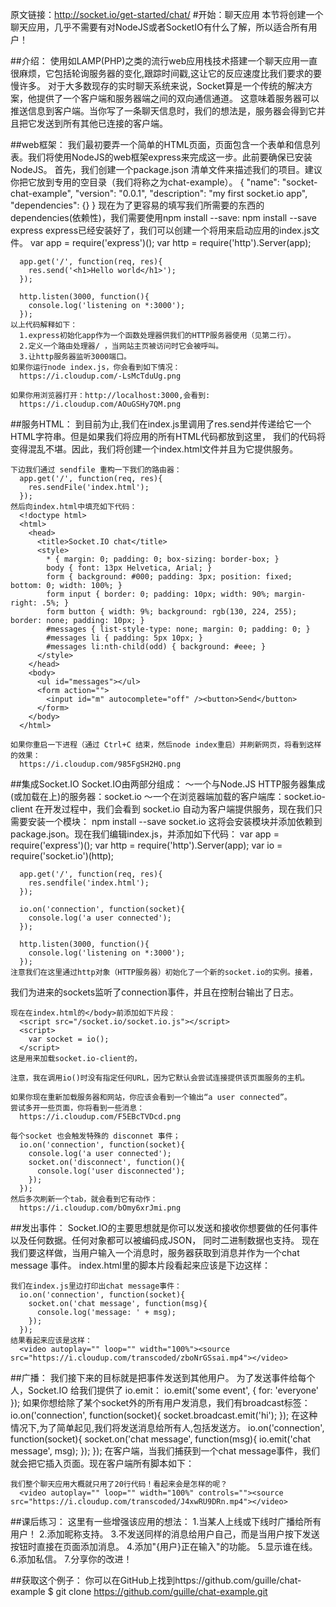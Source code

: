 原文链接：http://socket.io/get-started/chat/
#开始：聊天应用
本节将创建一个聊天应用，几乎不需要有对NodeJS或者SocketIO有什么了解，所以适合所有用户！

##介绍：
    使用如LAMP(PHP)之类的流行web应用栈技术搭建一个聊天应用一直很麻烦，它包括轮询服务器的变化,跟踪时间戳,这让它的反应速度比我们要求的要慢许多。
    对于大多数现存的实时聊天系统来说，Socket算是一个传统的解决方案，他提供了一个客户端和服务器端之间的双向通信通道。
    这意味着服务器可以推送信息到客户端。当你写了一条聊天信息时，我们的想法是，服务器会得到它并且把它发送到所有其他已连接的客户端。

##web框架：
    我们最初要弄一个简单的HTML页面，页面包含一个表单和信息列表。我们将使用NodeJS的web框架express来完成这一步。此前要确保已安装NodeJS。
    首先，我们创建一个package.json 清单文件来描述我们的项目。建议你把它放到专用的空目录（我们将称之为chat-example）。
      {
        "name": "socket-chat-example",
        "version": "0.0.1",
        "description": "my first socket.io app",
        "dependencies": {}
      }
    现在为了更容易的填写我们所需要的东西的 dependencies(依赖性)，我们需要使用npm install --save:
      npm install --save express
    express已经安装好了，我们可以创建一个将用来启动应用的index.js文件。
      var app = require('express')();
      var http = require('http').Server(app);

      app.get('/', function(req, res){
        res.send('<h1>Hello world</h1>');
      });

      http.listen(3000, function(){
        console.log('listening on *:3000');
      });
    以上代码解释如下：
      1.express初始化app作为一个函数处理器供我们的HTTP服务器使用（见第二行）。
      2.定义一个路由处理器/ ，当网站主页被访问时它会被呼叫。
      3.让http服务器监听3000端口。
    如果你运行node index.js，你会看到如下情况：
      https://i.cloudup.com/-LsMcTduUg.png

    如果你用浏览器打开：http://localhost:3000,会看到:
      https://i.cloudup.com/AOuGSHy7QM.png

##服务HTML：
    到目前为止,我们在index.js里调用了res.send并传递给它一个HTML字符串。但是如果我们将应用的所有HTML代码都放到这里，
我们的代码将变得混乱不堪。因此，我们将创建一个index.html文件并且为它提供服务。

    下边我们通过 sendfile 重构一下我们的路由器：
      app.get('/', function(req, res){
        res.sendFile('index.html');
      });
    然后向index.html中填充如下代码：
      <!doctype html>
      <html>
        <head>
          <title>Socket.IO chat</title>
          <style>
            * { margin: 0; padding: 0; box-sizing: border-box; }
            body { font: 13px Helvetica, Arial; }
            form { background: #000; padding: 3px; position: fixed; bottom: 0; width: 100%; }
            form input { border: 0; padding: 10px; width: 90%; margin-right: .5%; }
            form button { width: 9%; background: rgb(130, 224, 255); border: none; padding: 10px; }
            #messages { list-style-type: none; margin: 0; padding: 0; }
            #messages li { padding: 5px 10px; }
            #messages li:nth-child(odd) { background: #eee; }
          </style>
        </head>
        <body>
          <ul id="messages"></ul>
          <form action="">
            <input id="m" autocomplete="off" /><button>Send</button>
          </form>
        </body>
      </html>

    如果你重启一下进程（通过 Ctrl+C 结束，然后node index重启）并刷新网页，将看到这样的效果：
      https://i.cloudup.com/985FgSH2HQ.png

##集成Socket.IO
    Socket.IO由两部分组成：
      ～一个与Node.JS HTTP服务器集成(或加载在上)的服务器：socket.io
      ～一个在浏览器端加载的客户端库：socket.io-client
    在开发过程中，我们会看到 socket.io 自动为客户端提供服务，现在我们只需要安装一个模块：
      npm install --save socket.io
    这将会安装模块并添加依赖到package.json。现在我们编辑index.js，并添加如下代码：
      var app = require('express')();
      var http = require('http').Server(app);
      var io = require('socket.io')(http);

      app.get('/', function(req, res){
        res.sendfile('index.html');
      });

      io.on('connection', function(socket){
        console.log('a user connected');
      });

      http.listen(3000, function(){
        console.log('listening on *:3000');
      });
    注意我们在这里通过http对象（HTTP服务器）初始化了一个新的socket.io的实例。接着，
我们为进来的sockets监听了connection事件，并且在控制台输出了日志。

    现在在index.html的</body>前添加如下片段：
      <script src="/socket.io/socket.io.js"></script>
      <script>
        var socket = io();
      </script>
    这是用来加载socket.io-client的，

    注意，我在调用io()时没有指定任何URL，因为它默认会尝试连接提供该页面服务的主机。

    如果你现在重新加载服务器和网站，你应该会看到一个输出“a user connected”。
    尝试多开一些页面，你将看到一些消息：
      https://i.cloudup.com/F5EBcTVDcd.png

    每个socket 也会触发特殊的 disconnet 事件；
      io.on('connection', function(socket){
        console.log('a user connected');
        socket.on('disconnect', function(){
          console.log('user disconnected');
        });
      });
    然后多次刷新一个tab，就会看到它有动作：
      https://i.cloudup.com/bOmy6xrJmi.png

##发出事件：
    Socket.IO的主要思想就是你可以发送和接收你想要做的任何事件以及任何数据。任何对象都可以被编码成JSON，
同时二进制数据也支持。
    现在我们要这样做，当用户输入一个消息时，服务器获取到消息并作为一个chat message 事件。
index.html里的脚本片段看起来应该是下边这样：
      <script src="/socket.io/socket.io.js"></script>
      <script src="http://code.jquery.com/jquery-1.11.1.js"></script>
      <script>
        var socket = io();
        $('form').submit(function(){
          socket.emit('chat message', $('#m').val());
          $('#m').val('');
          return false;
        });
      </script>

    我们在index.js里边打印出chat message事件：
      io.on('connection', function(socket){
        socket.on('chat message', function(msg){
          console.log('message: ' + msg);
        });
      });
    结果看起来应该是这样：
      <video autoplay="" loop="" width="100%"><source src="https://i.cloudup.com/transcoded/zboNrGSsai.mp4"></video>

##广播：
    我们接下来的目标就是把事件发送到其他用户。
    为了发送事件给每个人，Socket.IO 给我们提供了 io.emit：
      io.emit('some event', { for: 'everyone' });
    如果你想给除了某个socket外的所有用户发消息，我们有broadcast标签：
      io.on('connection', function(socket){
        socket.broadcast.emit('hi');
      });
    在这种情况下,为了简单起见,我们将发送消息给所有人,包括发送方。
      io.on('connection', function(socket){
        socket.on('chat message', function(msg){
          io.emit('chat message', msg);
        });
      });
    在客户端，当我们捕获到一个chat message事件，我们就会把它插入页面。现在客户端所有脚本如下：
      <script>
        var socket = io();
        $('form').submit(function(){
          socket.emit('chat message', $('#m').val());
          $('#m').val('');
          return false;
        });
        socket.on('chat message', function(msg){
          $('#messages').append($('<li>').text(msg));
        });
      </script>

    我们整个聊天应用大概就只用了20行代码！看起来会是怎样的呢？
      <video autoplay="" loop="" width="100%" controls=""><source src="https://i.cloudup.com/transcoded/J4xwRU9DRn.mp4"></video>

##课后练习：
    这里有一些增强该应用的想法：
      1.当某人上线或下线时广播给所有用户！
      2.添加昵称支持。
      3.不发送同样的消息给用户自己，而是当用户按下发送按钮时直接在页面添加消息。
      4.添加"{用户}正在输入"的功能。
      5.显示谁在线。
      6.添加私信。
      7.分享你的改进！

##获取这个例子：
    你可以在GitHub上找到https://github.com/guille/chat-example
      $ git clone https://github.com/guille/chat-example.git
